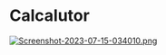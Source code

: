 # Calcalutor

[![Screenshot-2023-07-15-034010.png](https://i.postimg.cc/fLb7fRJ2/Screenshot-2023-07-15-034010.png)](https://postimg.cc/rdvt8cGx)
